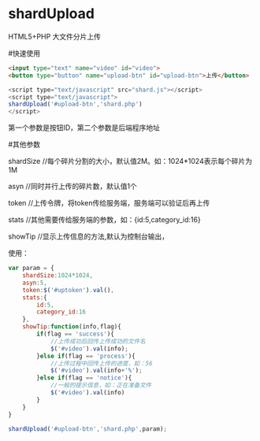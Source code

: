 # shardUpload
HTML5+PHP 大文件分片上传

#快速使用
```html
<input type="text" name="video" id="video">
<button type="button" name="upload-btn" id="upload-btn">上传</button>
```
```javascript
<script type="text/javascript" src="shard.js"></script>
<script type="text/javascript">
shardUpload('#upload-btn','shard.php')
</script>
```

第一个参数是按钮ID，第二个参数是后端程序地址

#其他参数

shardSize   //每个碎片分割的大小，默认值2M。如：1024*1024表示每个碎片为1M

asyn        //同时并行上传的碎片数，默认值1个

token       //上传令牌，将token传给服务端，服务端可以验证后再上传

stats       //其他需要传给服务端的参数，如：{id:5,category_id:16}

showTip     //显示上传信息的方法,默认为控制台输出，


使用：

```javascript
var param = {
	shardSize:1024*1024,
	asyn:5,
	token:$('#uptoken').val(),
	stats:{
		id:5,
		category_id:16
	},
	showTip:function(info,flag){
	    if(flag == 'success'){
			//上传成功后回传上传成功的文件名
			$('#video').val(info);
		}else if(flag == 'process'){
			//上传过程中回传上传的进度，如：56
			$('#video').val(info+'%');
		}else if(flag == 'notice'){
            //一般的提示信息，如：正在准备文件
            $('#video').val(info)
	    }
	}
}

shardUpload('#upload-btn','shard.php',param);
```

